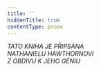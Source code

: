 ```yaml
---
title: ''
hiddenTitle: true
contentType: prose
---
```


<section>

_TATO KNIHA JE PŘIPSÁNA  
NATHANIELU HAWTHORNOVI  
Z OBDIVU K JEHO GÉNIU_

</section>
